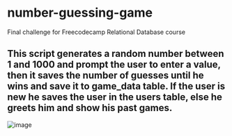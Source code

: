 # number-guessing-game
Final challenge for Freecodecamp Relational Database course

This script generates a random number between 1 and 1000 and prompt the user to enter a value, then it saves the number of guesses until he wins and save it to game_data table. If the user is new he saves the user in the users table, else he greets him and show his past games. 
---
![image](https://github.com/user-attachments/assets/f2446249-596b-4344-894a-4c83da7a53ee)
